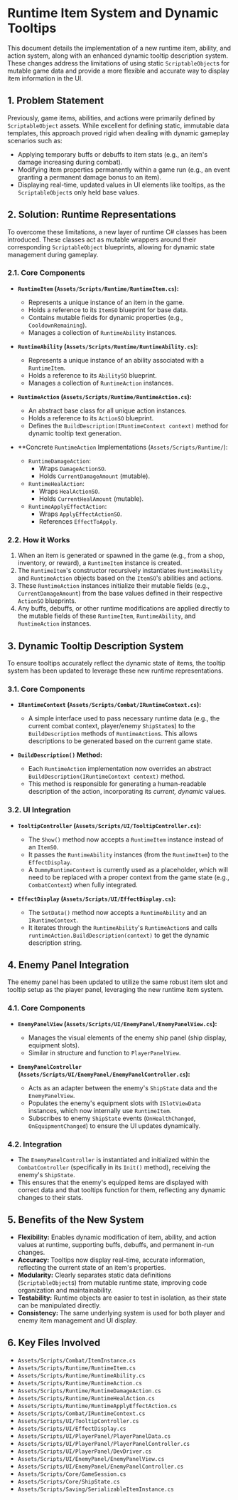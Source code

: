 # Runtime Item System and Dynamic Tooltips

This document details the implementation of a new runtime item, ability, and action system, along with an enhanced dynamic tooltip description system. These changes address the limitations of using static `ScriptableObject`s for mutable game data and provide a more flexible and accurate way to display item information in the UI.

## 1. Problem Statement

Previously, game items, abilities, and actions were primarily defined by `ScriptableObject` assets. While excellent for defining static, immutable data templates, this approach proved rigid when dealing with dynamic gameplay scenarios such as:

*   Applying temporary buffs or debuffs to item stats (e.g., an item's damage increasing during combat).
*   Modifying item properties permanently within a game run (e.g., an event granting a permanent damage bonus to an item).
*   Displaying real-time, updated values in UI elements like tooltips, as the `ScriptableObject`s only held base values.

## 2. Solution: Runtime Representations

To overcome these limitations, a new layer of runtime C# classes has been introduced. These classes act as mutable wrappers around their corresponding `ScriptableObject` blueprints, allowing for dynamic state management during gameplay.

### 2.1. Core Components

*   **`RuntimeItem` (`Assets/Scripts/Runtime/RuntimeItem.cs`):**
    *   Represents a unique instance of an item in the game.
    *   Holds a reference to its `ItemSO` blueprint for base data.
    *   Contains mutable fields for dynamic properties (e.g., `CooldownRemaining`).
    *   Manages a collection of `RuntimeAbility` instances.

*   **`RuntimeAbility` (`Assets/Scripts/Runtime/RuntimeAbility.cs`):**
    *   Represents a unique instance of an ability associated with a `RuntimeItem`.
    *   Holds a reference to its `AbilitySO` blueprint.
    *   Manages a collection of `RuntimeAction` instances.

*   **`RuntimeAction` (`Assets/Scripts/Runtime/RuntimeAction.cs`):**
    *   An abstract base class for all unique action instances.
    *   Holds a reference to its `ActionSO` blueprint.
    *   Defines the `BuildDescription(IRuntimeContext context)` method for dynamic tooltip text generation.

*   **Concrete `RuntimeAction` Implementations (`Assets/Scripts/Runtime/`):
    *   `RuntimeDamageAction`:
        *   Wraps `DamageActionSO`.
        *   Holds `CurrentDamageAmount` (mutable).
    *   `RuntimeHealAction`:
        *   Wraps `HealActionSO`.
        *   Holds `CurrentHealAmount` (mutable).
    *   `RuntimeApplyEffectAction`:
        *   Wraps `ApplyEffectActionSO`.
        *   References `EffectToApply`.

### 2.2. How it Works

1.  When an item is generated or spawned in the game (e.g., from a shop, inventory, or reward), a `RuntimeItem` instance is created.
2.  The `RuntimeItem`'s constructor recursively instantiates `RuntimeAbility` and `RuntimeAction` objects based on the `ItemSO`'s abilities and actions.
3.  These `RuntimeAction` instances initialize their mutable fields (e.g., `CurrentDamageAmount`) from the base values defined in their respective `ActionSO` blueprints.
4.  Any buffs, debuffs, or other runtime modifications are applied directly to the mutable fields of these `RuntimeItem`, `RuntimeAbility`, and `RuntimeAction` instances.

## 3. Dynamic Tooltip Description System

To ensure tooltips accurately reflect the dynamic state of items, the tooltip system has been updated to leverage these new runtime representations.

### 3.1. Core Components

*   **`IRuntimeContext` (`Assets/Scripts/Combat/IRuntimeContext.cs`):**
    *   A simple interface used to pass necessary runtime data (e.g., the current combat context, player/enemy `ShipState`s) to the `BuildDescription` methods of `RuntimeAction`s. This allows descriptions to be generated based on the current game state.

*   **`BuildDescription()` Method:**
    *   Each `RuntimeAction` implementation now overrides an abstract `BuildDescription(IRuntimeContext context)` method.
    *   This method is responsible for generating a human-readable description of the action, incorporating its *current, dynamic* values.

### 3.2. UI Integration

*   **`TooltipController` (`Assets/Scripts/UI/TooltipController.cs`):**
    *   The `Show()` method now accepts a `RuntimeItem` instance instead of an `ItemSO`.
    *   It passes the `RuntimeAbility` instances (from the `RuntimeItem`) to the `EffectDisplay`.
    *   A `DummyRuntimeContext` is currently used as a placeholder, which will need to be replaced with a proper context from the game state (e.g., `CombatContext`) when fully integrated.

*   **`EffectDisplay` (`Assets/Scripts/UI/EffectDisplay.cs`):**
    *   The `SetData()` method now accepts a `RuntimeAbility` and an `IRuntimeContext`.
    *   It iterates through the `RuntimeAbility`'s `RuntimeAction`s and calls `runtimeAction.BuildDescription(context)` to get the dynamic description string.

## 4. Enemy Panel Integration

The enemy panel has been updated to utilize the same robust item slot and tooltip setup as the player panel, leveraging the new runtime item system.

### 4.1. Core Components

*   **`EnemyPanelView` (`Assets/Scripts/UI/EnemyPanel/EnemyPanelView.cs`):**
    *   Manages the visual elements of the enemy ship panel (ship display, equipment slots).
    *   Similar in structure and function to `PlayerPanelView`.

*   **`EnemyPanelController` (`Assets/Scripts/UI/EnemyPanel/EnemyPanelController.cs`):**
    *   Acts as an adapter between the enemy's `ShipState` data and the `EnemyPanelView`.
    *   Populates the enemy's equipment slots with `ISlotViewData` instances, which now internally use `RuntimeItem`.
    *   Subscribes to enemy `ShipState` events (`OnHealthChanged`, `OnEquipmentChanged`) to ensure the UI updates dynamically.

### 4.2. Integration

*   The `EnemyPanelController` is instantiated and initialized within the `CombatController` (specifically in its `Init()` method), receiving the enemy's `ShipState`.
*   This ensures that the enemy's equipped items are displayed with correct data and that tooltips function for them, reflecting any dynamic changes to their stats.

## 5. Benefits of the New System

*   **Flexibility:** Enables dynamic modification of item, ability, and action values at runtime, supporting buffs, debuffs, and permanent in-run changes.
*   **Accuracy:** Tooltips now display real-time, accurate information, reflecting the current state of an item's properties.
*   **Modularity:** Clearly separates static data definitions (`ScriptableObject`s) from mutable runtime state, improving code organization and maintainability.
*   **Testability:** Runtime objects are easier to test in isolation, as their state can be manipulated directly.
*   **Consistency:** The same underlying system is used for both player and enemy item management and UI display.

## 6. Key Files Involved

*   `Assets/Scripts/Combat/ItemInstance.cs`
*   `Assets/Scripts/Runtime/RuntimeItem.cs`
*   `Assets/Scripts/Runtime/RuntimeAbility.cs`
*   `Assets/Scripts/Runtime/RuntimeAction.cs`
*   `Assets/Scripts/Runtime/RuntimeDamageAction.cs`
*   `Assets/Scripts/Runtime/RuntimeHealAction.cs`
*   `Assets/Scripts/Runtime/RuntimeApplyEffectAction.cs`
*   `Assets/Scripts/Combat/IRuntimeContext.cs`
*   `Assets/Scripts/UI/TooltipController.cs`
*   `Assets/Scripts/UI/EffectDisplay.cs`
*   `Assets/Scripts/UI/PlayerPanel/PlayerPanelData.cs`
*   `Assets/Scripts/UI/PlayerPanel/PlayerPanelController.cs`
*   `Assets/Scripts/UI/PlayerPanel/DevDriver.cs`
*   `Assets/Scripts/UI/EnemyPanel/EnemyPanelView.cs`
*   `Assets/Scripts/UI/EnemyPanel/EnemyPanelController.cs`
*   `Assets/Scripts/Core/GameSession.cs`
*   `Assets/Scripts/Core/ShipState.cs`
*   `Assets/Scripts/Saving/SerializableItemInstance.cs`
